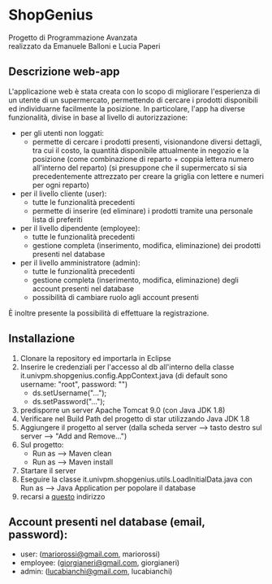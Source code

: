 # ShopGenius
Progetto di Programmazione Avanzata  
realizzato da Emanuele Balloni e Lucia Paperi
## Descrizione web-app
L'applicazione web è stata creata con lo scopo di migliorare l'esperienza di un utente di un supermercato, permettendo di cercare i prodotti disponibili ed individuarne facilmente la posizione.
In particolare, l'app ha diverse funzionalità, divise in base al livello di autorizzazione:
- per gli utenti non loggati:
  - permette di cercare i prodotti presenti, visionandone diversi dettagli, tra cui il costo, la quantità disponibile attualmente in negozio e la posizione (come combinazione di reparto + coppia lettera numero all'interno del reparto) (si presuppone che il supermercato si sia precedentemente attrezzato per creare la griglia con lettere e numeri per ogni reparto)
- per il livello cliente (user):
  - tutte le funzionalità precedenti
  - permette di inserire (ed eliminare) i prodotti tramite una personale lista di preferiti
- per il livello dipendente (employee):
  - tutte le funzionalità precedenti
  - gestione completa (inserimento, modifica, eliminazione) dei prodotti presenti nel database
- per il livello amministratore (admin):
  - tutte le funzionalità precedenti
  - gestione completa (inserimento, modifica, eliminazione) degli account presenti nel database
  - possibilità di cambiare ruolo agli account presenti

È inoltre presente la possibilità di effettuare la registrazione.

## Installazione
1. Clonare la repository ed importarla in Eclipse
2. Inserire le credenziali per l'accesso al db all'interno della classe it.univpm.shopgenius.config.AppContext.java (di default sono username: "root", password: "")
   - ds.setUsername("...");
   - ds.setPassword("...");
3. predisporre un server Apache Tomcat 9.0 (con Java JDK 1.8)
4. Verificare nel Build Path del progetto di star utilizzando Java JDK 1.8
5. Aggiungere il progetto al server (dalla scheda server --> tasto destro sul server --> "Add and Remove...")
6. Sul progetto:
   - Run as --> Maven clean
   - Run as --> Maven install
7. Startare il server
8. Eseguire la classe it.univpm.shopgenius.utils.LoadInitialData.java con Run as --> Java Application per popolare il database
8. recarsi a [questo](http://localhost:8080/ShopGenius/) indirizzo

## Account presenti nel database (email, password):
- user: (mariorossi@gmail.com, mariorossi)
- employee: (giorgianeri@gmail.com, giorgianeri)
- admin: (lucabianchi@gmail.com, lucabianchi)
